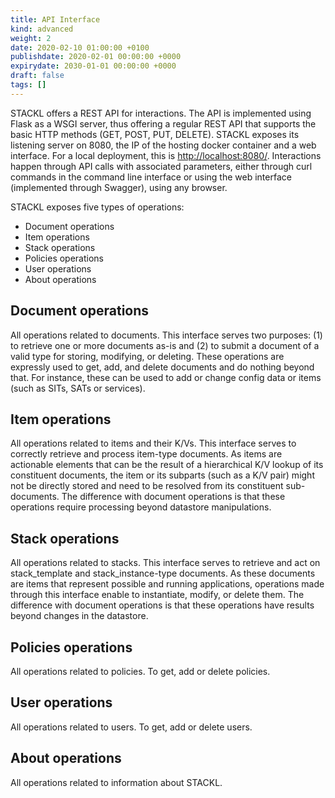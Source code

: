```yaml
---
title: API Interface
kind: advanced
weight: 2
date: 2020-02-10 01:00:00 +0100
publishdate: 2020-02-01 00:00:00 +0000
expirydate: 2030-01-01 00:00:00 +0000
draft: false
tags: []
---
```


STACKL offers a REST API for interactions.
The API is implemented using Flask as a WSGI server, thus offering a regular REST API that supports the basic HTTP methods (GET, POST, PUT, DELETE).
STACKL exposes its listening server on 8080, the IP of the hosting docker container and a web interface.
For a local deployment, this is <http://localhost:8080/>.
Interactions happen through API calls with associated parameters, either through curl commands in the command line interface or using the web interface (implemented through Swagger), using any browser.

STACKL exposes five types of operations:

* Document operations
* Item operations
* Stack operations
* Policies operations
* User operations
* About operations

## Document operations

All operations related to documents.
This interface serves two purposes: (1) to retrieve one or more documents as-is and (2) to submit a document of a valid type for storing, modifying, or deleting.
These operations are expressly used to get, add, and delete documents and do nothing beyond that.
For instance, these can be used to add or change config data or items (such as SITs, SATs or services).

## Item operations

All operations related to items and their K/Vs.
This interface serves to correctly retrieve and process item-type documents.
As items are actionable elements that can be the result of a hierarchical K/V lookup of its constituent documents, the item or its subparts (such as a K/V pair) might not be directly stored and need to be resolved from its constituent sub-documents.
The difference with document operations is that these operations require processing beyond datastore manipulations.

## Stack operations

All operations related to stacks.
This interface serves to retrieve and act on stack_template and stack_instance-type documents.
As these documents are items that represent possible and running applications, operations made through this interface enable to instantiate, modify, or delete them.
The difference with document operations is that these operations have results beyond changes in the datastore.

## Policies operations

All operations related to policies.
To get, add or delete policies.

## User operations

All operations related to users.
To get, add or delete users.

## About operations

All operations related to information about STACKL.
